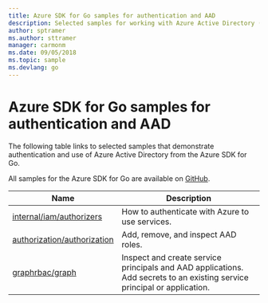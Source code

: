 ```yaml
---
title: Azure SDK for Go samples for authentication and AAD 
description: Selected samples for working with Azure Active Directory (AAD) and authentication from the Azure SDK for Go.
author: sptramer
ms.author: sttramer
manager: carmonm
ms.date: 09/05/2018
ms.topic: sample
ms.devlang: go
---
```

# Azure SDK for Go samples for authentication and AAD

The following table links to selected samples that demonstrate authentication and use of Azure Active Directory from the Azure SDK for Go.

All samples for the Azure SDK for Go are available on [GitHub](https://github.com/Azure-Samples/azure-sdk-for-go-samples).

| Name | Description |
|------|-------------|
| [internal/iam/authorizers](https://github.com/Azure-Samples/azure-sdk-for-go-samples/blob/master/internal/iam/authorizers.go) | How to authenticate with Azure to use services. |
| [authorization/authorization](https://github.com/Azure-Samples/azure-sdk-for-go-samples/blob/master/authorization/authorization.go) | Add, remove, and inspect AAD roles. |
| [graphrbac/graph](https://github.com/Azure-Samples/azure-sdk-for-go-samples/blob/master/graphrbac/graph.go) | Inspect and create service principals and AAD applications. Add secrets to an existing service principal or application. |
